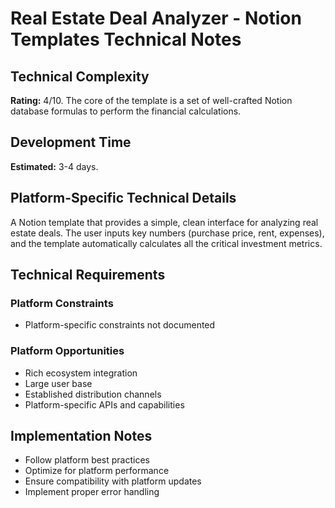 # Real Estate Deal Analyzer - Notion Templates Technical Notes

## Technical Complexity
**Rating:** 4/10. The core of the template is a set of well-crafted Notion database formulas to perform the financial calculations.

## Development Time
**Estimated:** 3-4 days.

## Platform-Specific Technical Details
A Notion template that provides a simple, clean interface for analyzing real estate deals. The user inputs key numbers (purchase price, rent, expenses), and the template automatically calculates all the critical investment metrics.

## Technical Requirements

### Platform Constraints
- Platform-specific constraints not documented

### Platform Opportunities
- Rich ecosystem integration
- Large user base
- Established distribution channels
- Platform-specific APIs and capabilities

## Implementation Notes
- Follow platform best practices
- Optimize for platform performance
- Ensure compatibility with platform updates
- Implement proper error handling
